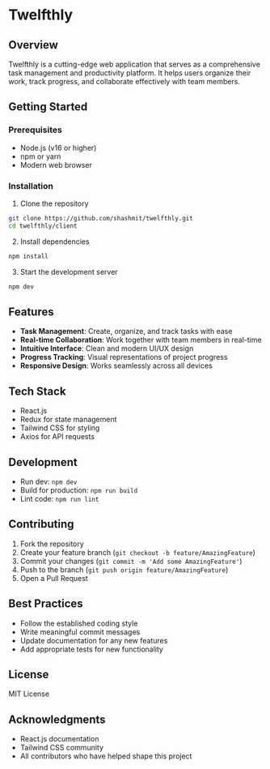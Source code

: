 # Twelfthly

## Overview
Twelfthly is a cutting-edge web application that serves as a comprehensive task management and productivity platform. It helps users organize their work, track progress, and collaborate effectively with team members.

## Getting Started

### Prerequisites
- Node.js (v16 or higher)
- npm or yarn
- Modern web browser

### Installation
1. Clone the repository
```bash
git clone https://github.com/shashmit/twelfthly.git
cd twelfthly/client
```

2. Install dependencies
```bash
npm install
```

3. Start the development server
```bash
npm dev
```

## Features
- **Task Management**: Create, organize, and track tasks with ease
- **Real-time Collaboration**: Work together with team members in real-time
- **Intuitive Interface**: Clean and modern UI/UX design
- **Progress Tracking**: Visual representations of project progress
- **Responsive Design**: Works seamlessly across all devices

## Tech Stack
- React.js
- Redux for state management
- Tailwind CSS for styling
- Axios for API requests


## Development
- Run dev: `npm dev`
- Build for production: `npm run build`
- Lint code: `npm run lint`

## Contributing
1. Fork the repository
2. Create your feature branch (`git checkout -b feature/AmazingFeature`)
3. Commit your changes (`git commit -m 'Add some AmazingFeature'`)
4. Push to the branch (`git push origin feature/AmazingFeature`)
5. Open a Pull Request

## Best Practices
- Follow the established coding style
- Write meaningful commit messages
- Update documentation for any new features
- Add appropriate tests for new functionality

## License
MIT License

## Acknowledgments
- React.js documentation
- Tailwind CSS community
- All contributors who have helped shape this project
